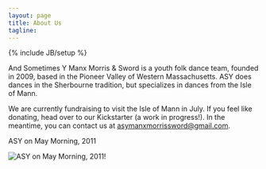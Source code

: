 ```yaml
---
layout: page
title: About Us
tagline:
---
```

{% include JB/setup %}

And Sometimes Y Manx Morris & Sword is a youth folk dance team, founded in 2009, based in the Pioneer Valley of Western Massachusetts. ASY does dances in the Sherbourne tradition, but specializes in dances from the Isle of Mann.

We are currently fundraising to visit the Isle of Mann in July. If you feel like donating, head over to our Kickstarter (a work in progress!). In the meantime, you can contact us at [asymanxmorrissword@gmail.com](mailto:asymanxmorrissword@gmail.com).

ASY on May Morning, 2011

![ASY on May Morning, 2011](http://farm9.staticflickr.com/8251/8458952911_50ae7e7817.jpg)!
